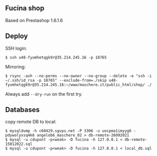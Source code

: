 Fucina shop
-----------

Based on Prestashop 1.6.1.6



Deploy
------

SSH login:
```
$ ssh u48-fyumhetqgk9r@35.214.245.16 -p 18765
```

Mirroring:
```
$ rsync -avh --no-perms --no-owner --no-group --delete -e "ssh -i ~/.ssh/id_rsa -p 18765" --exclude-from=./skip u48-fyumhetqgk9r@35.214.245.16:~/www/maschere.it/public_html/shop/ ./
```
Always add `--dry-run` on the first try.

Databases
---------

copy remote DB to local:
```
$ mysqldump -h c60429.sgvps.net -P 3306 -u uocpma1imyyg6 -pdywolyxsq4k6 angelob6_maschere_02 > db-remote-26092021
$ mysql -u cdupont -p<weak> -D fucina -h 127.0.0.1 < db-remote-15012022.sql
$ mysql -u cdupont -p<weak> -D fucina -h 127.0.0.1 < local_db.sql

```

